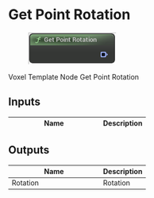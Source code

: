 # Get Point Rotation

<div align="left" data-full-width="false">

<figure><img src="Get_Point_Rotation.png" alt=""><figcaption></figcaption></figure>

</div>

Voxel Template Node Get Point Rotation

## Inputs

<table>
<thead><tr><th width="170">Name</th><th>Description</th></tr></thead>
<tbody>
</tbody>
</table>

## Outputs

<table>
<thead><tr><th width="170">Name</th><th>Description</th></tr></thead>
<tbody>
<tr><td>Rotation</td><td>Rotation</td></tr>
</tbody>
</table>